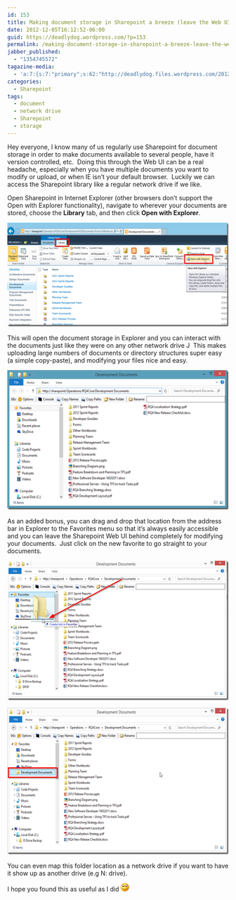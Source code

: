 ```yaml
---
id: 153
title: Making document storage in Sharepoint a breeze (leave the Web UI behind)
date: 2012-12-05T16:12:52-06:00
guid: https://deadlydog.wordpress.com/?p=153
permalink: /making-document-storage-in-sharepoint-a-breeze-leave-the-web-ui-behind/
jabber_published:
  - "1354745572"
tagazine-media:
  - 'a:7:{s:7:"primary";s:62:"http://deadlydog.files.wordpress.com/2012/12/clip_image004.png";s:6:"images";a:9:{s:62:"http://deadlydog.files.wordpress.com/2012/12/clip_image001.png";a:6:{s:8:"file_url";s:62:"http://deadlydog.files.wordpress.com/2012/12/clip_image001.png";s:5:"width";i:1024;s:6:"height";i:401;s:4:"type";s:5:"image";s:4:"area";i:410624;s:9:"file_path";b:0;}s:68:"http://deadlydog.files.wordpress.com/2012/12/clip_image001_thumb.png";a:6:{s:8:"file_url";s:68:"http://deadlydog.files.wordpress.com/2012/12/clip_image001_thumb.png";s:5:"width";i:600;s:6:"height";i:237;s:4:"type";s:5:"image";s:4:"area";i:142200;s:9:"file_path";b:0;}s:62:"http://deadlydog.files.wordpress.com/2012/12/clip_image002.png";a:6:{s:8:"file_url";s:62:"http://deadlydog.files.wordpress.com/2012/12/clip_image002.png";s:5:"width";i:880;s:6:"height";i:488;s:4:"type";s:5:"image";s:4:"area";i:429440;s:9:"file_path";b:0;}s:68:"http://deadlydog.files.wordpress.com/2012/12/clip_image002_thumb.png";a:6:{s:8:"file_url";s:68:"http://deadlydog.files.wordpress.com/2012/12/clip_image002_thumb.png";s:5:"width";i:571;s:6:"height";i:318;s:4:"type";s:5:"image";s:4:"area";i:181578;s:9:"file_path";b:0;}s:62:"http://deadlydog.files.wordpress.com/2012/12/clip_image003.png";a:6:{s:8:"file_url";s:62:"http://deadlydog.files.wordpress.com/2012/12/clip_image003.png";s:5:"width";i:947;s:6:"height";i:533;s:4:"type";s:5:"image";s:4:"area";i:504751;s:9:"file_path";b:0;}s:68:"http://deadlydog.files.wordpress.com/2012/12/clip_image003_thumb.png";a:6:{s:8:"file_url";s:68:"http://deadlydog.files.wordpress.com/2012/12/clip_image003_thumb.png";s:5:"width";i:563;s:6:"height";i:318;s:4:"type";s:5:"image";s:4:"area";i:179034;s:9:"file_path";b:0;}s:62:"http://deadlydog.files.wordpress.com/2012/12/clip_image004.png";a:6:{s:8:"file_url";s:62:"http://deadlydog.files.wordpress.com/2012/12/clip_image004.png";s:5:"width";i:949;s:6:"height";i:536;s:4:"type";s:5:"image";s:4:"area";i:508664;s:9:"file_path";b:0;}s:68:"http://deadlydog.files.wordpress.com/2012/12/clip_image004_thumb.png";a:6:{s:8:"file_url";s:68:"http://deadlydog.files.wordpress.com/2012/12/clip_image004_thumb.png";s:5:"width";i:586;s:6:"height";i:334;s:4:"type";s:5:"image";s:4:"area";i:195724;s:9:"file_path";b:0;}s:66:"http://deadlydog.files.wordpress.com/2012/12/wlemoticon-smile1.png";a:6:{s:8:"file_url";s:66:"http://deadlydog.files.wordpress.com/2012/12/wlemoticon-smile1.png";s:5:"width";i:19;s:6:"height";i:19;s:4:"type";s:5:"image";s:4:"area";i:361;s:9:"file_path";b:0;}}s:6:"videos";a:0:{}s:11:"image_count";i:9;s:6:"author";s:8:"22348637";s:7:"blog_id";s:8:"42916521";s:9:"mod_stamp";s:19:"2012-12-05 22:36:29";}'
categories:
  - Sharepoint
tags:
  - document
  - network drive
  - Sharepoint
  - storage
---
```

Hey everyone, I know many of us regularly use Sharepoint for document storage in order to make documents available to several people, have it version controlled, etc.&#160; Doing this through the Web UI can be a real headache, especially when you have multiple documents you want to modify or upload, or when IE isn’t your default browser.&#160; Luckily we can access the Sharepoint library like a regular network drive if we like.

Open Sharepoint in Internet Explorer (other browsers don’t support the Open with Explorer functionality), navigate to wherever your documents are stored, choose the **Library** tab, and then click **Open with Explorer**.

[<img title="clip_image001" style="background-image:none;padding-top:0;padding-left:0;display:inline;padding-right:0;border-width:0;" border="0" alt="clip_image001" src="/assets/Posts/2012/12/clip_image001_thumb.png" width="600" height="237" />](/assets/Posts/2012/12/clip_image001.png)

This will open the document storage in Explorer and you can interact with the documents just like they were on any other network drive J&#160; This makes uploading large numbers of documents or directory structures super easy (a simple copy-paste), and modifying your files nice and easy.

[<img title="clip_image002" style="background-image:none;padding-top:0;padding-left:0;display:inline;padding-right:0;border-width:0;" border="0" alt="clip_image002" src="/assets/Posts/2012/12/clip_image002_thumb.png" width="571" height="318" />](/assets/Posts/2012/12/clip_image002.png)

As an added bonus, you can drag and drop that location from the address bar in Explorer to the Favorites menu so that it’s always easily accessible and you can leave the Sharepoint Web UI behind completely for modifying your documents.&#160; Just click on the new favorite to go straight to your documents.

[<img title="clip_image003" style="background-image:none;padding-top:0;padding-left:0;display:inline;padding-right:0;border-width:0;" border="0" alt="clip_image003" src="/assets/Posts/2012/12/clip_image003_thumb.png" width="563" height="318" />](/assets/Posts/2012/12/clip_image003.png)

[<img title="clip_image004" style="background-image:none;padding-top:0;padding-left:0;display:inline;padding-right:0;border-width:0;" border="0" alt="clip_image004" src="/assets/Posts/2012/12/clip_image004_thumb.png" width="586" height="334" />](/assets/Posts/2012/12/clip_image004.png)

You can even map this folder location as a network drive if you want to have it show up as another drive (e.g N: drive).

I hope you found this as useful as I did <img class="wlEmoticon wlEmoticon-smile" style="border-style:none;" alt="Smile" src="/assets/Posts/2012/12/wlemoticon-smile1.png" />
